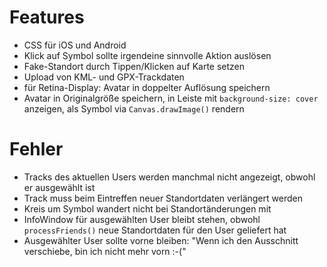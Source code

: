 Features
========

 * CSS für iOS und Android
 * Klick auf Symbol sollte irgendeine sinnvolle Aktion auslösen
 * Fake-Standort durch Tippen/Klicken auf Karte setzen
 * Upload von KML- und GPX-Trackdaten
 * für Retina-Display: Avatar in doppelter Auflösung speichern
 * Avatar in Originalgröße speichern, in Leiste mit `background-size: cover` anzeigen, als Symbol via `Canvas.drawImage()` rendern

Fehler
======
 
 * Tracks des aktuellen Users werden manchmal nicht angezeigt, obwohl er ausgewählt ist
 * Track muss beim Eintreffen neuer Standortdaten verlängert werden
 * Kreis um Symbol wandert nicht bei Standortänderungen mit
 * InfoWindow für ausgewählten User bleibt stehen, obwohl `processFriends()` neue Standortdaten für den User geliefert hat
 * Ausgewählter User sollte vorne bleiben: "Wenn ich den Ausschnitt verschiebe, bin ich nicht mehr vorn :-("
